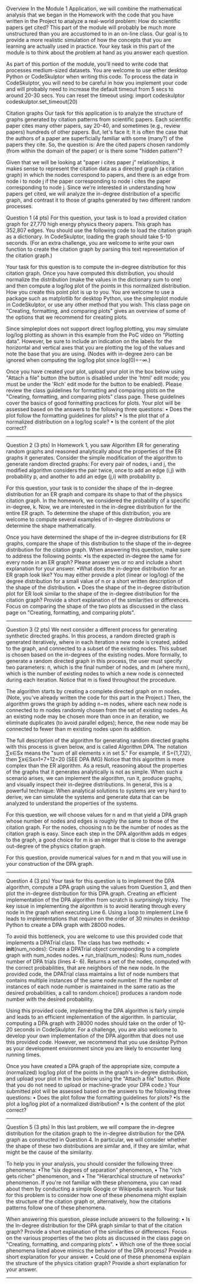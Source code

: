 Overview
In the Module 1 Application, we will combine the mathematical analysis that we began in the Homework with the code that you have written in the Project to analyze a real-world problem: How do scientific papers get cited? This part of the module will probably be much more unstructured than you are accustomed to in an on-line class. Our goal is to provide a more realistic simulation of how the concepts that you are learning are actually used in practice. Your key task in this part of the module is to think about the problem at hand as you answer each question. 

As part of this portion of the module, you'll need to write code that processes medium-sized datasets. You are welcome to use either desktop Python or CodeSkulptor when writing this code. To process the data in CodeSkulptor, you will need to be careful in how you implement your code and will probably need to increase the default timeout from 5 secs to around 20-30 secs. You can reset the timeout using: 
import codeskulptor
codeskulptor.set_timeout(20)


Citation graphs
Our task for this application is to analyze the structure of graphs generated by citation patterns from scientific papers. Each scientific paper cites many other papers, say 20-40, and sometimes (e.g., review papers) hundreds of other papers. But, let's face it: It is often the case that the authors of a paper are superficially familiar with some (many?) of the papers they cite. So, the question is: Are the cited papers chosen randomly (from within the domain of the paper) or is there some "hidden pattern"? 

Given that we will be looking at "paper i cites paper j" relationships, it makes sense to represent the citation data as a directed graph (a citation graph) in which the nodes correspond to papers, and there is an edge from node i to node j if the paper corresponding to node i cites the paper corresponding to node j. Since we're interested in understanding how papers get cited, we will analyze the in-degree distribution of a specific graph, and contrast it to those of graphs generated by two different random processes. 



Question 1 (4 pts)
For this question, your task is to load a provided citation graph for 27,770 high energy physics theory papers. This graph has 352,807 edges. You should use the following code to load the citation graph as a dictionary. In CodeSkulptor, loading the graph should take 5-10 seconds. (For an extra challenge, you are welcome to write your own function to create the citation graph by parsing this text representation of the citation graph.) 

Your task for this question is to compute the in-degree distribution for this citation graph. Once you have computed this distribution, you should normalize the distribution (make the values in the dictionary sum to one) and then compute a log/log plot of the points in this normalized distribution. How you create this point plot is up to you. You are welcome to use a package such as matplotlib for desktop Python, use the simpleplot module in CodeSkulptor, or use any other method that you wish. This class page on "Creating, formatting, and comparing plots" gives an overview of some of the options that we recommend for creating plots. 


Since simpleplot does not support direct log/log plotting, you may simulate log/log plotting as shown in this example from the PoC video on "Plotting data". However, be sure to include an indication on the labels for the horizontal and vertical axes that you are plotting the log of the values and note the base that you are using. (Nodes with in-degree zero can be ignored when computing the log/log plot since log(0)=−∞.) 


Once you have created your plot, upload your plot in the box below using "Attach a file" button (the button is disabled under the 'html' edit mode; you must be under the 'Rich' edit mode for the button to be enabled). Please review the class guidelines for formatting and comparing plots on the "Creating, formatting, and comparing plots" class page. These guidelines cover the basics of good formatting practices for plots. Your plot will be assessed based on the answers to the following three questions: 
• Does the plot follow the formatting guidelines for plots? 
• Is the plot that of a normalized distribution on a log/log scale? 
• Is the content of the plot correct? 


--------------------------------------------------------------------------------------------------------------------------------

Question 2 (3 pts)
In Homework 1, you saw Algorithm ER for generating random graphs and reasoned analytically about the properties of the ER graphs it generates. Consider the simple modification of the algorithm to generate random directed graphs: For every pair of nodes, i and j, the modified algorithm considers the pair twice, once to add an edge (i,j) with probability p, and another to add an edge (j,i) with probability p. 

For this question, your task is to consider the shape of the in-degree distribution for an ER graph and compare its shape to that of the physics citation graph. In the homework, we considered the probability of a specific in-degree, k.  Now, we are interested in the in-degree distribution for the entire ER graph. To determine the shape of this distribution, you are welcome to compute several examples of in-degree distributions or determine the shape mathematically. 


Once you have determined the shape of the in-degree distributions for ER graphs, compare the shape of this distribution to the shape of the in-degree distribution for the citation graph. When answering this question, make sure to address the following points: 
•Is the expected in-degree the same for every node in an ER graph? Please answer yes or no and include a short explanation for your answer. 
•What does the in-degree distribution for an ER graph look like? You may either provide a plot (linear or log/log) of the degree distribution for a small value of n or a short written description of the shape of the distribution. 
• Does the shape of the in-degree distribution plot for ER look similar to the shape of the in-degree distribution for the citation graph? Provide a short explanation of the similarities or differences. Focus on comparing the shape of the two plots as discussed in the class page on "Creating, formatting, and comparing plots". 


--------------------------------------------------------------------------------------------------------------------------------

Question 3 (2 pts)
We next consider a different process for generating synthetic directed graphs. In this process, a random directed graph is generated iteratively, where in each iteration a new node is created, added to the graph, and connected to a subset of the existing nodes. This subset is chosen based on the in-degrees of the existing nodes. More formally, to generate a random directed graph in this process, the user must specify two parameters: n, which is the final number of nodes, and m (where m≤n), which is the number of existing nodes to which a new node is connected during each iteration. Notice that m is fixed throughout the procedure. 

The algorithm starts by creating a complete directed graph on m nodes. (Note, you've already written the code for this part in the Project.) Then, the algorithm grows the graph by adding n−m nodes, where each new node is connected to m nodes randomly chosen from the set of existing nodes. As an existing node may be chosen more than once in an iteration, we eliminate duplicates (to avoid parallel edges); hence, the new node may be connected to fewer than m existing nodes upon its addition. 


The full description of the algorithm for generating random directed graphs with this process is given below, and is called Algorithm DPA. The notation ∑x∈Sx means the "sum of all elements x in set S." For example, if S={1,7,12}, then ∑x∈Sx≡1+7+12=20
(SEE DPA IMG)
Notice that this algorithm is more complex than the ER algorithm. As a result, reasoning about the properties of the graphs that it generates analytically is not as simple. When such a scenario arises, we can implement the algorithm, run it, produce graphs, and visually inspect their in-degree distributions. In general, this is a powerful technique: When analytical solutions to systems are very hard to derive, we can simulate the systems and generate data that can be analyzed to understand the properties of the systems. 

 For this question, we will choose values for n and m that yield a DPA graph whose number of nodes and edges is roughly the same to those of the citation graph. For the nodes, choosing n to be the number of nodes as the citation graph is easy. Since each step in the DPA algorithm adds m edges to the graph, a good choice for m is an integer that is close to the average out-degree of the physics citation graph. 


For this question, provide numerical values for n and m that you will use in your construction of the DPA graph.


--------------------------------------------------------------------------------------------------------------------------------

Question 4 (3 pts) 
Your task for this question is to implement the DPA algorithm, compute a DPA graph using the values from Question 3, and then plot the in-degree distribution for this DPA graph. Creating an efficient implementation of the DPA algorithm from scratch is surprisingly tricky. The key issue in implementing the algorithm is to avoid iterating through every node in the graph when executing Line 6. Using a loop to implement Line 6 leads to implementations that require on the order of 30 minutes in desktop Python to create a DPA graph with 28000 nodes. 

To avoid this bottleneck, you are welcome to use this provided code that implements a DPATrial class. The class has two methods: 
• __init__(num_nodes): Create a DPATrial object corresponding to a complete graph with num_nodes nodes. 
• run_trial(num_nodes): Runs num_nodes number of DPA trials (lines 4- 6). Returns a set of the nodes, computed with the correct probabilities, that are neighbors of the new node. 
In the provided code, the DPATrial class maintains a list of node numbers that contains multiple instances of the same node number. If the number of instances of each node number is maintained in the same ratio as the desired probabilities, a call to random.choice() produces a random node number with the desired probability. 

Using this provided code, implementing the DPA algorithm is fairly simple and leads to an efficient implementation of the algorithm. In particular, computing a DPA graph with 28000 nodes should take on the order of 10-20 seconds in CodeSkulptor. For a challenge, you are also welcome to develop your own implementation of the DPA algorithm that does not use this provided code. However, we recommend that you use desktop Python as your development environment since you are likely to encounter long running times. 


Once you have created a DPA graph of the appropriate size, compute a (normalized) log/log plot of the points in the graph's in-degree distribution, and upload your plot in the box below using the "Attach a file" button. (Note that you do not need to upload or machine-grade your DPA code.) Your submitted plot will be assessed based on the answers to the following three questions: 
• Does the plot follow the formatting guidelines for plots? 
•Is the plot a log/log plot of a normalized distribution? 
• Is the content of the plot correct? 


--------------------------------------------------------------------------------------------------------------------------------

Question 5 (3 pts)
In this last problem, we will compare the in-degree distribution for the citation graph to the in-degree distribution for the DPA graph as constructed in Question 4. In particular, we will consider whether the shape of these two distributions are similar and, if they are similar, what might be the cause of the similarity. 

To help you in your analysis, you should consider the following three phenomena: 
•The "six degrees of separation" phenomenon, 
• The "rich gets richer" phenomenon, and
• The "Hierarchical structure of networks" phenomenon. 
If you're not familiar with these phenomena, you can read about them by conducting a simple Google or Wikipedia search. Your task for this problem is to consider how one of these phenomena might explain the structure of the citation graph or, alternatively, how the citations patterns follow one of these phenomena. 

When answering this question, please include answers to the following: 
• Is the in-degree distribution for the DPA graph similar to that of the citation graph? Provide a short explanation of the similarities or differences. Focus on the various properties of the two plots as discussed in the class page on "Creating, formatting, and comparing plots". 
• Which one of the three social phenomena listed above mimics the behavior of the DPA process? Provide a short explanation for your answer. 
• Could one of these phenomena explain the structure of the physics citation graph? Provide a short explanation for your answer.


-------------------------------------------------------------------------------------------------------------------------------
